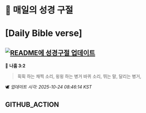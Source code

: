 # 🙏 매일의 성경 구절
# [Daily Bible verse]
## [![README에 성경구절 업데이트](https://github.com/DONGSUKA/first_test/actions/workflows/update-readme-bible.yml/badge.svg)](https://github.com/DONGSUKA/first_test/actions/workflows/update-readme-bible.yml)
<!-- START_BIBLE_VERSE -->
📖 **나훔 3:2**
> 휙휙 하는 채찍 소리, 윙윙 하는 병거 바퀴 소리, 뛰는 말, 달리는 병거,

🕊️ _업데이트 시각: 2025-10-24 08:46:14 KST_
  <!-- END_BIBLE_VERSE -->
## GITHUB_ACTION

